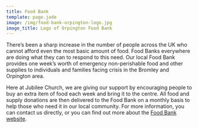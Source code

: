 ```yaml
---
title: Food Bank
template: page.jade
image: /img/food-bank-orpington-logo.jpg
image_title: Logo of Orpington Food Bank
---
```

There’s been a sharp increase in the number of people across the UK who cannot afford even the most basic amount of food. Food Banks everywhere are doing what they can to respond to this need. Our local Food Bank provides one week’s worth of emergency non-perishable food and other supplies to individuals and families facing crisis in the Bromley and Orpington area.

Here at Jubilee Church, we are giving our support by encouraging people to buy an extra item of food each week and bring it to the centre. All food and supply donations are then delivered to the Food Bank on a monthly basis to help those who need it in our local community. For more information, you can contact us directly, or you can find out more about the [Food Bank website](http://www.oakchurch.co.uk/foodbank.htm).
